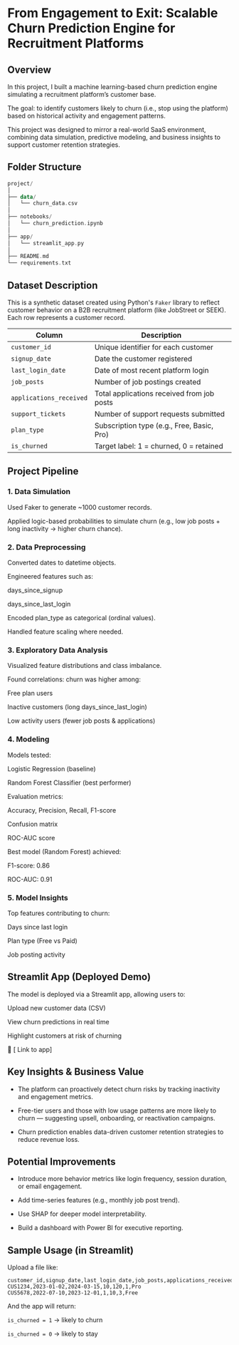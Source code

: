 # From Engagement to Exit: Scalable Churn Prediction Engine for Recruitment Platforms

## Overview
In this project, I built a machine learning-based churn prediction engine simulating a recruitment platform’s customer base. 

The goal: to identify customers likely to churn (i.e., stop using the platform) based on historical activity and engagement patterns.

This project was designed to mirror a real-world SaaS environment, combining data simulation, predictive modeling, and business insights to support customer retention strategies.

## Folder Structure 

```kotlin
project/
│
├── data/
│   └── churn_data.csv
│
├── notebooks/
│   └── churn_prediction.ipynb
│
├── app/
│   └── streamlit_app.py
│
├── README.md
└── requirements.txt
```

##  Dataset Description
This is a synthetic dataset created using Python's `Faker` library to reflect customer behavior on a B2B recruitment platform (like JobStreet or SEEK). Each row represents a customer record.

| Column                  | Description                                |
| ----------------------- | ------------------------------------------ |
| `customer_id`           | Unique identifier for each customer        |
| `signup_date`           | Date the customer registered               |
| `last_login_date`       | Date of most recent platform login         |
| `job_posts`             | Number of job postings created             |
| `applications_received` | Total applications received from job posts |
| `support_tickets`       | Number of support requests submitted       |
| `plan_type`             | Subscription type (e.g., Free, Basic, Pro) |
| `is_churned`            | Target label: 1 = churned, 0 = retained    |

## Project Pipeline
### 1. Data Simulation
Used Faker to generate ~1000 customer records.

Applied logic-based probabilities to simulate churn (e.g., low job posts + long inactivity → higher churn chance).

### 2. Data Preprocessing
Converted dates to datetime objects.

Engineered features such as:

days_since_signup

days_since_last_login

Encoded plan_type as categorical (ordinal values).

Handled feature scaling where needed.

### 3. Exploratory Data Analysis
Visualized feature distributions and class imbalance.

Found correlations: churn was higher among:

Free plan users

Inactive customers (long days_since_last_login)

Low activity users (fewer job posts & applications)

### 4. Modeling
Models tested:

Logistic Regression (baseline)

Random Forest Classifier (best performer)

Evaluation metrics:

Accuracy, Precision, Recall, F1-score

Confusion matrix

ROC-AUC score

Best model (Random Forest) achieved:

F1-score: 0.86

ROC-AUC: 0.91

### 5. Model Insights
Top features contributing to churn:

Days since last login

Plan type (Free vs Paid)

Job posting activity

## Streamlit App (Deployed Demo)
The model is deployed via a Streamlit app, allowing users to:

Upload new customer data (CSV)

View churn predictions in real time

Highlight customers at risk of churning

🔗 [ Link to app]

## Key Insights & Business Value
- The platform can proactively detect churn risks by tracking inactivity and engagement metrics.

- Free-tier users and those with low usage patterns are more likely to churn — suggesting upsell, onboarding, or reactivation campaigns.

- Churn prediction enables data-driven customer retention strategies to reduce revenue loss.

## Potential Improvements
- Introduce more behavior metrics like login frequency, session duration, or email engagement.

- Add time-series features (e.g., monthly job post trend).

- Use SHAP for deeper model interpretability.

- Build a dashboard with Power BI for executive reporting.

## Sample Usage (in Streamlit)
Upload a file like:
```csv
customer_id,signup_date,last_login_date,job_posts,applications_received,support_tickets,plan_type
CUS1234,2023-01-02,2024-03-15,10,120,1,Pro
CUS5678,2022-07-10,2023-12-01,1,10,3,Free
```
And the app will return:

`is_churned = 1` → likely to churn

`is_churned = 0` → likely to stay

